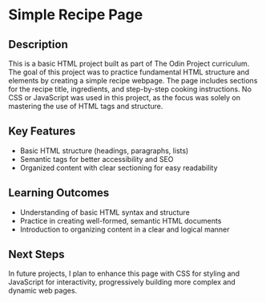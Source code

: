 # Simple Recipe Page

## Description
This is a basic HTML project built as part of The Odin Project curriculum. The goal of this project was to practice fundamental HTML structure and elements by creating a simple recipe webpage. The page includes sections for the recipe title, ingredients, and step-by-step cooking instructions. No CSS or JavaScript was used in this project, as the focus was solely on mastering the use of HTML tags and structure.

## Key Features
- Basic HTML structure (headings, paragraphs, lists)
- Semantic tags for better accessibility and SEO
- Organized content with clear sectioning for easy readability

## Learning Outcomes
- Understanding of basic HTML syntax and structure
- Practice in creating well-formed, semantic HTML documents
- Introduction to organizing content in a clear and logical manner

## Next Steps
In future projects, I plan to enhance this page with CSS for styling and JavaScript for interactivity, progressively building more complex and dynamic web pages.
